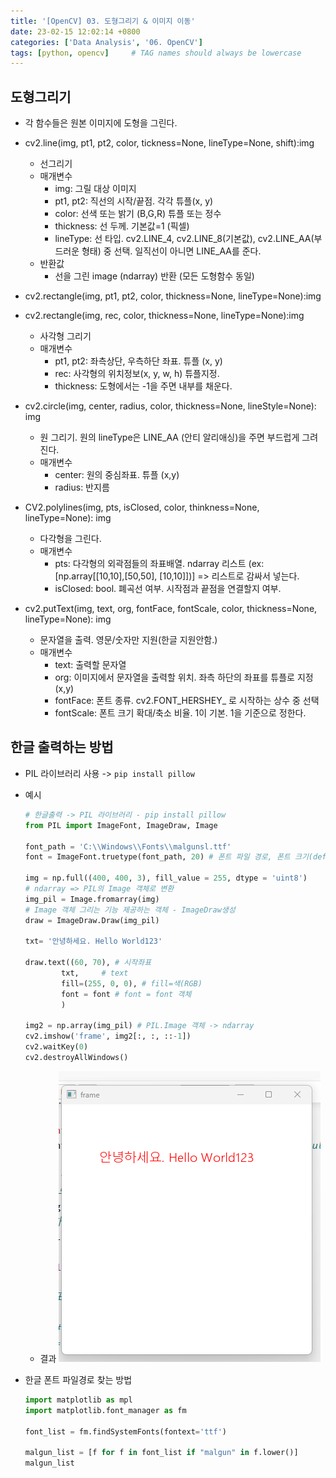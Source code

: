 ```yaml
---
title: '[OpenCV] 03. 도형그리기 & 이미지 이동'
date: 23-02-15 12:02:14 +0800
categories: ['Data Analysis', '06. OpenCV']
tags: [python, opencv]     # TAG names should always be lowercase
---
```


## 도형그리기
- 각 함수들은 원본 이미지에 도형을 그린다.
- cv2.line(img, pt1, pt2, color, tickness=None, lineType=None, shift):img
    - 선그리기
    - 매개변수
        - img: 그릴 대상 이미지
        - pt1, pt2: 직선의 시작/끝점. 각각 튜플(x, y)
        - color: 선색 또는 밝기 (B,G,R) 튜플 또는 정수
        - thickness: 선 두께. 기본값=1 (픽셀)
        - lineType: 선 타입. cv2.LINE_4, cv2.LINE_8(기본값), cv2.LINE_AA(부드러운 형태) 중 선택. 일직선이 아니면 LINE_AA를 준다.
    - 반환값
       - 선을 그린 image (ndarray) 반환 (모든 도형함수 동일)

- cv2.rectangle(img, pt1, pt2, color, thickness=None, lineType=None):img
- cv2.rectangle(img, rec, color, thickness=None, lineType=None):img
    - 사각형 그리기
    - 매개변수
        - pt1, pt2: 좌측상단, 우측하단 좌표. 튜플 (x, y)
        - rec: 사각형의 위치정보(x, y, w, h) 튜플지정.
        - thickness: 도형에서는 -1을 주면 내부를 채운다. 


- cv2.circle(img, center, radius, color, thickness=None, lineStyle=None): img
    - 원 그리기. 원의 lineType은 LINE_AA (안티 알리애싱)을 주면 부드럽게 그려진다. 
    - 매개변수
        - center: 원의 중심좌표. 튜플 (x,y)
        - radius: 반지름

- CV2.polylines(img, pts, isClosed, color, thinkness=None, lineType=None): img
    - 다각형을 그린다.
    - 매개변수
        - pts: 다각형의 외곽점들의 좌표배열. ndarray 리스트 (ex: \[np.array[[10,10],[50,50], [10,10]])\] => 리스트로 감싸서 넣는다.
        - isClosed: bool. 폐곡선 여부. 시작점과 끝점을 연결할지 여부.

- cv2.putText(img, text, org, fontFace, fontScale, color, thickness=None, lineType=None): img
    - 문자열을 출력. 영문/숫자만 지원(한글 지원안함.)
    - 매개변수
        - text: 출력할 문자열
        - org: 이미지에서 문자열을 출력할 위치. 좌측 하단의 좌표를 튜플로 지정 (x,y)
        - fontFace: 폰트 종류. cv2.FONT_HERSHEY_ 로 시작하는 상수 중 선택
        - fontScale: 폰트 크기 확대/축소 비율. 1이 기본. 1을 기준으로 정한다.
    
## 한글 출력하는 방법
- PIL 라이브러리 사용 -> `pip install pillow`
- 예시
    ```python
    # 한글출력 -> PIL 라이브러리 - pip install pillow
    from PIL import ImageFont, ImageDraw, Image

    font_path = 'C:\\Windows\\Fonts\\malgunsl.ttf'
    font = ImageFont.truetype(font_path, 20) # 폰트 파일 경로, 폰트 크기(default: 10)

    img = np.full((400, 400, 3), fill_value = 255, dtype = 'uint8')
    # ndarray => PIL의 Image 객체로 변환
    img_pil = Image.fromarray(img)
    # Image 객체 그리는 기능 제공하는 객체 - ImageDraw생성
    draw = ImageDraw.Draw(img_pil)

    txt= '안녕하세요. Hello World123'

    draw.text((60, 70), # 시작좌표
            txt,     # text
            fill=(255, 0, 0), # fill=색(RGB)
            font = font # font = font 객체
            )

    img2 = np.array(img_pil) # PIL.Image 객체 -> ndarray
    cv2.imshow('frame', img2[:, :, ::-1])
    cv2.waitKey(0)
    cv2.destroyAllWindows()
    ```

    - 결과
    ![Alt text](../../../assets/img/playdata/06_open_cv/03-01.png)

- 한글 폰트 파일경로 찾는 방법
    ```python
    import matplotlib as mpl
    import matplotlib.font_manager as fm

    font_list = fm.findSystemFonts(fontext='ttf')
    
    malgun_list = [f for f in font_list if "malgun" in f.lower()]
    malgun_list
    ```